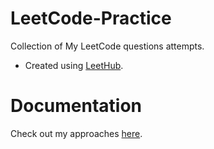 # LeetCode-Practice

Collection of My LeetCode questions attempts.

- Created using [LeetHub](https://github.com/QasimWani/LeetHub).

# Documentation

Check out my approaches [here](https://erwin-quek.gitbook.io/leetcode-challenges).
